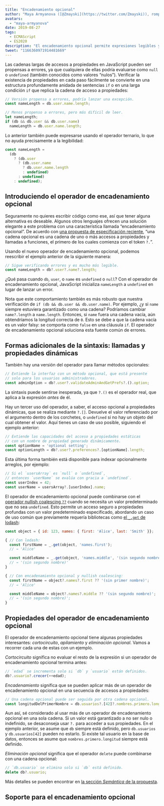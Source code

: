 ```yaml
---
title: "Encadenamiento opcional"
author: "Maya Armyanova ([@Zmayski](https://twitter.com/Zmayski)), rompedora de cadenas opcionales"
avatars: 
  - "maya-armyanova"
date: 2019-08-27
tags: 
  - ECMAScript
  - ES2020
description: "El encadenamiento opcional permite expresiones legibles y concisas de accesos a propiedades con verificación integrada de valores nulos."
tweet: "1166360971914481669"
---
```

Las cadenas largas de accesos a propiedades en JavaScript pueden ser propensas a errores, ya que cualquiera de ellas podría evaluarse como `null` o `undefined` (también conocidos como valores “nulos”). Verificar la existencia de propiedades en cada paso fácilmente se convierte en una estructura profundamente anidada de sentencias `if` o en una larga condición `if` que replica la cadena de acceso a propiedades:

<!--truncate-->
```js
// Versión propensa a errores, podría lanzar una excepción.
const nameLength = db.user.name.length;

// Menos propenso a errores, pero más difícil de leer.
let nameLength;
if (db && db.user && db.user.name)
  nameLength = db.user.name.length;
```

Lo anterior también puede expresarse usando el operador ternario, lo que no ayuda precisamente a la legibilidad:

```js
const nameLength =
  (db
    ? (db.user
      ? (db.user.name
        ? db.user.name.length
        : undefined)
      : undefined)
    : undefined);
```

## Introduciendo el operador de encadenamiento opcional

Seguramente no quieres escribir código como ese, así que tener alguna alternativa es deseable. Algunos otros lenguajes ofrecen una solución elegante a este problema con una característica llamada “encadenamiento opcional”. De acuerdo con [una propuesta de especificación reciente](https://github.com/tc39/proposal-optional-chaining), “una cadena opcional es una cadena de uno o más accesos a propiedades y llamadas a funciones, el primero de los cuales comienza con el token `?.`”.

Usando el nuevo operador de encadenamiento opcional, podemos reescribir el ejemplo anterior de la siguiente manera:

```js
// Sigue verificando errores y es mucho más legible.
const nameLength = db?.user?.name?.length;
```

¿Qué pasa cuando `db`, `user`, o `name` es `undefined` o `null`? Con el operador de encadenamiento opcional, JavaScript inicializa `nameLength` a `undefined` en lugar de lanzar un error.

Nota que este comportamiento también es más robusto que nuestra verificación de `if (db && db.user && db.user.name)`. Por ejemplo, ¿y si `name` siempre estuviera garantizado como una cadena? Podríamos cambiar `name?.length` a `name.length`. Entonces, si `name` fuera una cadena vacía, aún obtendríamos la longitud correcta de `0`. Esto se debe a que la cadena vacía es un valor falsy: se comporta como `false` en una cláusula `if`. El operador de encadenamiento opcional soluciona esta fuente común de errores.

## Formas adicionales de la sintaxis: llamadas y propiedades dinámicas

También hay una versión del operador para llamar métodos opcionales:

```js
// Extiende la interfaz con un método opcional, que está presente
// solo para los usuarios administradores.
const adminOption = db?.user?.validateAdminAndGetPrefs?.().option;
```

La sintaxis puede sentirse inesperada, ya que `?.()` es el operador real, que aplica a la expresión _antes_ de él.

Hay un tercer uso del operador, a saber, el acceso opcional a propiedades dinámicas, que se realiza mediante `?.[]`. Devuelve el valor referenciado por el argumento dentro de los corchetes, o `undefined` si no hay un objeto del cual obtener el valor. Aquí tienes un caso de uso posible, siguiendo el ejemplo anterior:

```js
// Extiende las capacidades del acceso a propiedades estáticas
// con un nombre de propiedad generado dinámicamente.
const optionName = 'optional setting';
const optionLength = db?.user?.preferences?.[optionName].length;
```

Esta última forma también está disponible para indexar opcionalmente arreglos, por ejemplo:

```js
// Si el `usersArray` es `null` o `undefined`,
// entonces `userName` se evalúa con gracia a `undefined`.
const userIndex = 42;
const userName = usersArray?.[userIndex].name;
```

El operador de encadenamiento opcional puede combinarse con el [operador nullish coalescing `??`](/features/nullish-coalescing) cuando se necesita un valor predeterminado que no sea `undefined`. Esto permite un acceso seguro a propiedades profundas con un valor predeterminado especificado, abordando un caso de uso común que previamente requería bibliotecas como [el `_.get` de lodash](https://lodash.dev/docs/4.17.15#get):

```js
const object = { id: 123, names: { first: 'Alice', last: 'Smith' }};

{ // Con lodash:
  const firstName = _.get(object, 'names.first');
  // → 'Alice'

  const middleName = _.get(object, 'names.middle', '(sin segundo nombre)');
  // → '(sin segundo nombre)'
}

{ // Con encadenamiento opcional y nullish coalescing:
  const firstName = object?.names?.first ?? '(sin primer nombre)';
  // → 'Alice'

  const middleName = object?.names?.middle ?? '(sin segundo nombre)';
  // → '(sin segundo nombre)';
}
```

## Propiedades del operador de encadenamiento opcional

El operador de encadenamiento opcional tiene algunas propiedades interesantes: _cortocircuito_, _apilamiento_ y _eliminación opcional_. Vamos a recorrer cada una de estas con un ejemplo.

_Cortocircuito_ significa no evaluar el resto de la expresión si un operador de encadenamiento opcional termina antes:

```js
// `edad` se incrementa solo si `db` y `usuario` están definidos.
db?.usuario?.crecer(++edad);
```

_Encadenamiento_ significa que se pueden aplicar más de un operador de encadenamiento opcional en una secuencia de accesos a propiedades:

```js
// Una cadena opcional puede ser seguida por otra cadena opcional.
const longitudDelPrimerNombre = db.usuarios?.[42]?.nombres.primero.longitud;
```

Aun así, sé considerado al usar más de un operador de encadenamiento opcional en una sola cadena. Si un valor está garantizado a no ser nulo o indefinido, se desaconseja usar `?.` para acceder a sus propiedades. En el ejemplo anterior, se asume que `db` siempre está definido, pero `db.usuarios` y `db.usuarios[42]` pueden no estarlo. Si existe tal usuario en la base de datos, entonces se asume que `nombres.primero.longitud` siempre está definido.

_Eliminación opcional_ significa que el operador `delete` puede combinarse con una cadena opcional:

```js
// `db.usuario` se elimina solo si `db` está definido.
delete db?.usuario;
```

Más detalles se pueden encontrar en [la sección _Semántica_ de la propuesta](https://github.com/tc39/proposal-optional-chaining#semantics).

## Soporte para el encadenamiento opcional

<feature-support chrome="80 https://bugs.chromium.org/p/v8/issues/detail?id=9553"
                 firefox="74 https://bugzilla.mozilla.org/show_bug.cgi?id=1566143"
                 safari="13.1 https://bugs.webkit.org/show_bug.cgi?id=200199"
                 nodejs="14 https://medium.com/@nodejs/node-js-version-14-available-now-8170d384567e"
                 babel="yes https://babeljs.io/docs/en/babel-plugin-proposal-optional-chaining"></feature-support>
